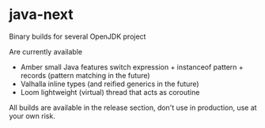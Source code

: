 # java-next
Binary builds for several OpenJDK project

Are currently available
- Amber
  small Java features switch expression + instanceof pattern + records (pattern matching in the future)
- Valhalla
  inline types (and reified generics in the future)
- Loom
  lightweight (virtual) thread that acts as coroutine
  
All builds are available in the release section, don't use in production, use at your own risk.
